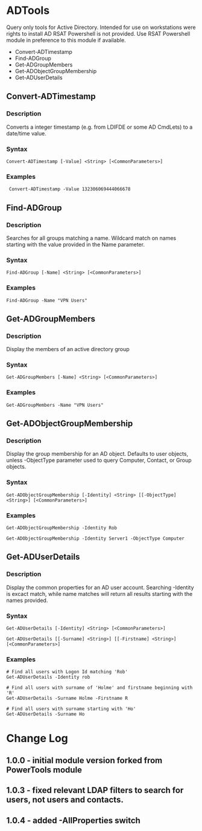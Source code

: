 # ADTools
Query only tools for Active Directory. Intended for use on workstations were rights to install AD RSAT Powershell is not provided. Use RSAT Powershell module in preference to this module if available.

- Convert-ADTimestamp
- Find-ADGroup
- Get-ADGroupMembers
- Get-ADObjectGroupMembership
- Get-ADUserDetails

## Convert-ADTimestamp
### Description 
Converts a integer timestamp (e.g. from LDIFDE or some AD CmdLets) to a date/time value.
### Syntax
```Convert-ADTimestamp [-Value] <String> [<CommonParameters>]```

### Examples
``` Convert-ADTimestamp -Value 132306069444066678```

## Find-ADGroup
### Description
Searches for all groups matching a name. Wildcard match on names starting with the value provided in the Name parameter.

### Syntax
```Find-ADGroup [-Name] <String> [<CommonParameters>]```

### Examples
```Find-ADGroup -Name "VPN Users"```

## Get-ADGroupMembers
### Description
Display the members of an active directory group
### Syntax
```Get-ADGroupMembers [-Name] <String> [<CommonParameters>]```
### Examples
```Get-ADGroupMembers -Name "VPN Users"```

## Get-ADObjectGroupMembership
### Description
Display the group membership for an AD object. Defaults to user objects, unless -ObjectType parameter used to query Computer, Contact, or Group objects.
### Syntax
```Get-ADObjectGroupMembership [-Identity] <String> [[-ObjectType] <String>] [<CommonParameters>]```
### Examples
```
Get-ADObjectGroupMembership -Identity Rob

Get-ADObjectGroupMembership -Identity Server1 -ObjectType Computer

```
## Get-ADUserDetails
### Description
Display the common properties for an AD user account. Searching -Identity is excact match, while name matches will return all results starting with the names provided. 
### Syntax
```
Get-ADUserDetails [-Identity] <String> [<CommonParameters>]

Get-ADUserDetails [[-Surname] <String>] [[-Firstname] <String>] [<CommonParameters>]
```
### Examples
```
# Find all users with Logon Id matching 'Rob'
Get-ADUserDetails -Identity rob

# Find all users with surname of 'Holme' and firstname beginning with 'R'
Get-ADUserDetails -Surname Holme -Firstname R

# Find all users with surname starting with 'Ho' 
Get-ADUserDetails -Surname Ho
```

# Change Log
## 1.0.0 - initial module version forked from PowerTools module
## 1.0.3 - fixed relevant LDAP filters to search for users, not users and contacts.
## 1.0.4 - added -AllProperties switch
